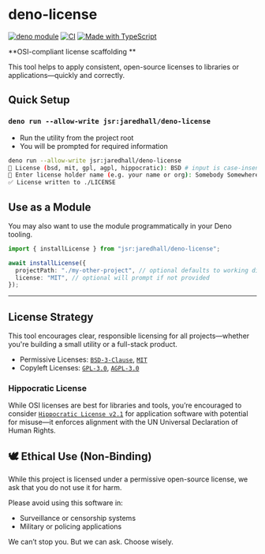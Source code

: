 # deno-license

[![deno module](https://img.shields.io/badge/deno%20module-jsr:@jaredhall/deno--license-blue?logo=deno)](https://jsr.io/@jaredhall/deno-license)
[![CI](https://github.com/JaredCHall/deno-license/actions/workflows/ci.yml/badge.svg)](https://github.com/JaredCHall/deno-license/actions/workflows/ci.yml)
[![Made with TypeScript](https://img.shields.io/badge/code-TS%20%2B%20Deno%20std-blue?logo=deno)](https://deno.land/std)

**OSI-compliant license scaffolding **  

This tool helps to apply consistent, open-source licenses to libraries or applications—quickly and correctly.

## Quick Setup

### `deno run --allow-write jsr:jaredhall/deno-license`

- Run the utility from the project root
- You will be prompted for required information

```bash
deno run --allow-write jsr:jaredhall/deno-license
📜 License (bsd, mit, gpl, agpl, hippocratic): BSD # input is case-insensitive
👤 Enter license holder name (e.g. your name or org): Somebody Somewhere
✅ License written to ./LICENSE
```

## Use as a Module

You may also want to use the module programmatically in your Deno tooling.

```ts
import { installLicense } from "jsr:jaredhall/deno-license";

await installLicense({
  projectPath: "./my-other-project", // optional defaults to working directory
  license: "MIT", // optional will prompt if not provided
});
```

---

## License Strategy

This tool encourages clear, responsible licensing for all projects—whether you're building a small utility or a full-stack product.

- Permissive Licenses: [`BSD-3-Clause`](https://spdx.org/licenses/BSD-3-Clause.html), [`MIT`](https://spdx.org/licenses/MIT.html)
- Copyleft Licenses: [`GPL-3.0`](https://spdx.org/licenses/GPL-3.0-only.html), [`AGPL-3.0`](https://spdx.org/licenses/AGPL-3.0-only.html)

### Hippocratic License

While OSI licenses are best for libraries and tools, you’re encouraged to consider [`Hippocratic License v2.1`](https://firstdonoharm.dev/version/2/1/license/) for application software with potential for misuse—it enforces alignment with the UN Universal Declaration of Human Rights.

## 🕊️ Ethical Use (Non-Binding)

While this project is licensed under a permissive open-source license, we ask that you do not use it for harm.

Please avoid using this software in:
- Surveillance or censorship systems
- Military or policing applications

We can’t stop you. But we can ask. Choose wisely.
